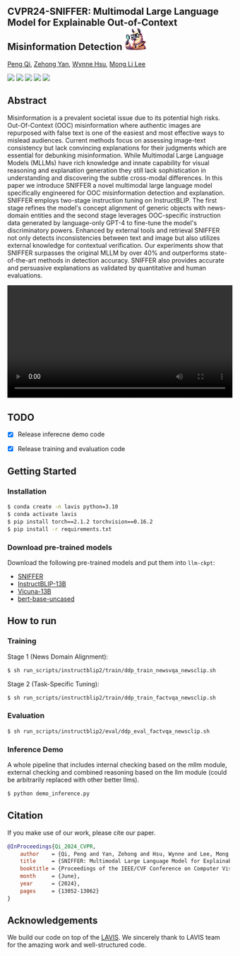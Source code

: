 ## CVPR24-SNIFFER: Multimodal Large Language Model for Explainable Out-of-Context Misinformation Detection <img src="logo.png" width="50" height="50">
[Peng Qi](https://pengqi.site/), [Zehong Yan](https://scholar.google.co.uk/citations?hl=en&user=GkUGt0cAAAAJ), [Wynne Hsu](https://www.comp.nus.edu.sg/~whsu/), [Mong Li Lee](https://www.comp.nus.edu.sg/~leeml/)

<a href="https://pengqi.site/Sniffer/"><img src="https://img.shields.io/badge/Project_Page-Online-b31b1b"></a> 
<a href="https://huggingface.co/MischaQI/SNIFFER"><img src="https://img.shields.io/badge/%F0%9F%A4%97%20Model_Card-Huggingface-orange"></a> 
<a href="https://arxiv.org/abs/2403.03170"><img src="https://img.shields.io/badge/Paper-Arxiv_2403.03170-yellow.svg"></a>
<a href="https://openaccess.thecvf.com/content/CVPR2024/html/Qi_SNIFFER_Multimodal_Large_Language_Model_for_Explainable_Out-of-Context_Misinformation_Detection_CVPR_2024_paper.html"><img src="https://img.shields.io/badge/Paper-CVPR2024-green.svg"></a>
<a href="https://opensource.org/licenses/Apache-2.0"><img src="https://img.shields.io/badge/License-Apache%202.0-4a9bb0.svg"></a>

## Abstract
Misinformation is a prevalent societal issue due to its potential high risks. Out-Of-Context (OOC) misinformation where authentic images are repurposed with false text is one of the easiest and most effective ways to mislead audiences. Current methods focus on assessing image-text consistency but lack convincing explanations for their judgments which are essential for debunking misinformation. While Multimodal Large Language Models (MLLMs) have rich knowledge and innate capability for visual reasoning and explanation generation they still lack sophistication in understanding and discovering the subtle cross-modal differences. In this paper we introduce SNIFFER a novel multimodal large language model specifically engineered for OOC misinformation detection and explanation. SNIFFER employs two-stage instruction tuning on InstructBLIP. The first stage refines the model's concept alignment of generic objects with news-domain entities and the second stage leverages OOC-specific instruction data generated by language-only GPT-4 to fine-tune the model's discriminatory powers. Enhanced by external tools and retrieval SNIFFER not only detects inconsistencies between text and image but also utilizes external knowledge for contextual verification. Our experiments show that SNIFFER surpasses the original MLLM by over 40% and outperforms state-of-the-art methods in detection accuracy. SNIFFER also provides accurate and persuasive explanations as validated by quantitative and human evaluations. 

<video width='510' src="https://pengqi.site/Sniffer/assets/SNIFFER-demo-short.mov"></video>


## TODO
- [x] Release inferecne demo code
- [x] Release training and evaluation code


## Getting Started
### Installation
```bash
$ conda create -n lavis python=3.10
$ conda activate lavis
$ pip install torch==2.1.2 torchvision==0.16.2 
$ pip install -r requirements.txt
```

### Download pre-trained models
Download the following pre-trained models and put them into `llm-ckpt`: 
- [SNIFFER](https://huggingface.co/MischaQI/SNIFFER)
- [InstructBLIP-13B](https://storage.googleapis.com/sfr-vision-language-research/LAVIS/models/InstructBLIP/instruct_blip_vicuna13b_trimmed.pth)
- [Vicuna-13B](https://huggingface.co/lmsys/vicuna-13b-v1.1)
- [bert-base-uncased](https://huggingface.co/google-bert/bert-base-uncased)


## How to run

### Training 
Stage 1 (News Domain Alignment):
```bash
$ sh run_scripts/instructblip2/train/ddp_train_newsvqa_newsclip.sh
```
Stage 2 (Task-Specific Tuning): 
```bash
$ sh run_scripts/instructblip2/train/ddp_train_factvqa_newsclip.sh
```

### Evaluation 
```bash 
$ sh run_scripts/instructblip2/eval/ddp_eval_factvqa_newsclip.sh
```

### Inference Demo
A whole pipeline that includes internal checking based on the mllm module, external checking and combined reasoning based on the llm module (could be arbitrarily replaced with other better llms). 
```bash
$ python demo_inference.py
```

## Citation
If you make use of our work, please cite our paper.
```bibtex
@InProceedings{Qi_2024_CVPR,
    author    = {Qi, Peng and Yan, Zehong and Hsu, Wynne and Lee, Mong Li},
    title     = {SNIFFER: Multimodal Large Language Model for Explainable Out-of-Context Misinformation Detection},
    booktitle = {Proceedings of the IEEE/CVF Conference on Computer Vision and Pattern Recognition (CVPR)},
    month     = {June},
    year      = {2024},
    pages     = {13052-13062}
}
```

## Acknowledgements
We build our code on top of the [LAVIS](https://github.com/salesforce/LAVIS). We sincerely thank to LAVIS team for the amazing work and well-structured code. 
